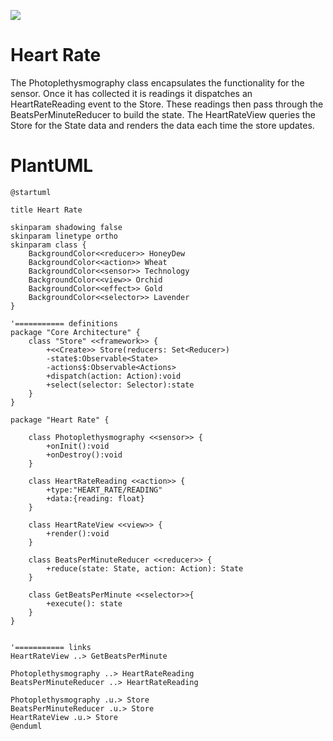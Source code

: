 ![](http://www.plantuml.com/plantuml/png/VPFHRzem4CRV_LTOQDA2kh7tA4EbWA3IjbO1RO-Jcro8XR4Z-mABAlxtsJ5R71hg9pZ_ydsdxyxt1fd6-Y08GOu2w1hiVveo14BCdikAQNQWfcIvEd6vemKJ1e8RmILWKm5L6aiLN6I26KDV2RNdWMNxdLQrpETAA9qa6l8w0psTqhMIq2pWDCon3BcI5ljL0iDXne0qoabj8IkbhUsQOV38uMIn9vsLF1z6e2WWGmkjbCXlsGcBj8RVs15a3fgS2VdujJiqXu9BxbetfB82R0TqD5SQwCoPenMeDOmkwVYaHXjKhfOaXOqFJahlhOKZ_BbBaha6Xc2hBHfTGZGntG0cwINIyVylFXkq-8VuwSM0Fh8N0Sa6dK17-7nDZvdvMaVTvTnK3BCoydXCFJAEZuhd7UQJYVu5vDholyPnsqbBdcrONIRTjhamWZIUIuMg4e1bOmvgfrbLDZIOTP2Baeysw-Yw6oKNO52h9hmvXnwjkVDEWULkjuDz2_JTTiUZzNAMRd-di-toIxgSBHv_h4P1G0nP_AgzJ4mBeHYUtp7yoU54_KBslNIxJpSxVW26vXdqTovhXCl4QVYS0YrVZDheOzfE_XEzdg2lltLQ0VRDQBZvWGlyWSnUHrQgF-Ih9o6ut1lIJs0ocRur8cHmzewz7XWPpcC8lQLQJowlQLWh1Fgz1nVt8FFw8Fu2)

# Heart Rate

The Photoplethysmography class encapsulates the functionality for the sensor. Once it has collected it is readings it dispatches an HeartRateReading event to the Store. These readings then pass through the BeatsPerMinuteReducer to build the state. The HeartRateView queries the Store for the State data and renders the data each time the store updates.

# PlantUML

```plantuml
@startuml

title Heart Rate

skinparam shadowing false
skinparam linetype ortho
skinparam class {
    BackgroundColor<<reducer>> HoneyDew
    BackgroundColor<<action>> Wheat
    BackgroundColor<<sensor>> Technology
    BackgroundColor<<view>> Orchid
    BackgroundColor<<effect>> Gold
    BackgroundColor<<selector>> Lavender
}

'=========== definitions
package "Core Architecture" {
    class "Store" <<framework>> {
        +<<Create>> Store(reducers: Set<Reducer>)
        -state$:Observable<State>
        -actions$:Observable<Actions>
        +dispatch(action: Action):void
        +select(selector: Selector):state
    }
}

package "Heart Rate" {

    class Photoplethysmography <<sensor>> {
        +onInit():void
        +onDestroy():void
    }

    class HeartRateReading <<action>> {
        +type:"HEART_RATE/READING"
        +data:{reading: float}
    }

    class HeartRateView <<view>> {
        +render():void
    }

    class BeatsPerMinuteReducer <<reducer>> {
        +reduce(state: State, action: Action): State
    }

    class GetBeatsPerMinute <<selector>>{
        +execute(): state
    }
}


'=========== links
HeartRateView ..> GetBeatsPerMinute

Photoplethysmography ..> HeartRateReading
BeatsPerMinuteReducer ..> HeartRateReading

Photoplethysmography .u.> Store
BeatsPerMinuteReducer .u.> Store
HeartRateView .u.> Store
@enduml
```
